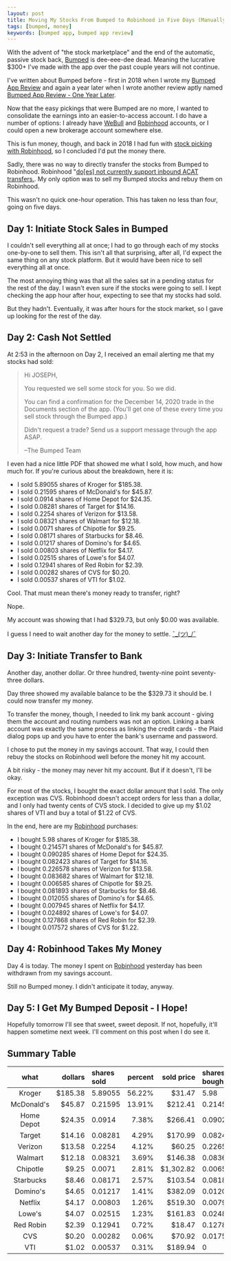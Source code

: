 ```yaml
---
layout: post
title: Moving My Stocks From Bumped to Robinhood in Five Days (Manually)
tags: [bumped, money]
keywords: [bumped app, bumped app review]
---
```


With the advent of "the stock marketplace" and the end of the automatic, passive stock back, [Bumped](https://www.joehxblog.com/bumped/) is dee-eee-dee dead. Meaning the lucrative $300+ I've made with the app over the past couple years will not continue.

I've written about Bumped before - first in 2018 when I wrote my [Bumped App Review](https://www.joehxblog.com/bumped-app-review-earn-stock-instead-of-cash-back/) and again a year later when I wrote another review aptly named [Bumped App Review - One Year Later](https://www.joehxblog.com/bumped-app-review-one-year-later/).

Now that the easy pickings that were Bumped are no more, I wanted to consolidate the earnings into an easier-to-access account. I do have a number of options: I already have [WeBull](https://www.joehxblog.com/webull/) and [Robinhood](https://www.joehxblog.com/robinhood/) accounts, or I could open a new brokerage account somewhere else.

This is fun money, though, and back in 2018 I had fun with [stock picking with Robinhood](https://www.joehxblog.com/tags/stock-picks/), so I concluded I'd put the money there.

Sadly, there was no way to directly transfer the stocks from Bumped to Robinhood. Robinhood "[do[es] not currently support inbound ACAT transfers.](https://robinhood.com/us/en/support/articles/transfer-stocks-into-your-robinhood-account/). My only option was to sell my Bumped stocks and rebuy them on Robinhood.

This wasn't no quick one-hour operation. This has taken no less than four, going on five days.

## Day 1: Initiate Stock Sales in Bumped

I couldn't sell everything all at once; I had to go through each of my stocks one-by-one to sell them. This isn't all that surprising, after all, I'd expect the same thing on any stock platform. But it would have been nice to sell everything all at once.

The most annoying thing was that all the sales sat in a pending status for the rest of the day. I wasn't even sure if the stocks were going to sell. I kept checking the app hour after hour, expecting to see that my stocks had sold.

But they hadn't. Eventually, it was after hours for the stock market, so I gave up looking for the rest of the day.

## Day 2: Cash Not Settled

At 2:53 in the afternoon on Day 2, I received an email alerting me that my stocks had sold:

> Hi JOSEPH,
>
> You requested we sell some stock for you. So we did. 
>
> You can find a confirmation for the December 14, 2020 trade in the Documents section of the app. (You'll get one of these every time you sell stock through the Bumped app.) 
>
> Didn't request a trade? Send us a support message through the app ASAP. 
>
> –The Bumped Team

I even had a nice little PDF that showed me what I sold, how much, and how much for. If you're curious about the breakdown, here it is:

* I sold 5.89055 shares of Kroger for $185.38.
* I sold 0.21595 shares of McDonald's for $45.87.
* I sold 0.0914 shares of Home Depot for $24.35.
* I sold 0.08281 shares of Target for $14.16.
* I sold 0.2254 shares of Verizon for $13.58.
* I sold 0.08321 shares of Walmart for $12.18.
* I sold 0.0071 shares of Chipotle for $9.25.
* I sold 0.08171 shares of Starbucks for $8.46.
* I sold 0.01217 shares of Domino's for $4.65.
* I sold 0.00803 shares of Netflix for $4.17.
* I sold 0.02515 shares of Lowe's for $4.07.
* I sold 0.12941 shares of Red Robin for $2.39.
* I sold 0.00282 shares of CVS for $0.20.
* I sold 0.00537 shares of VTI for $1.02.

Cool. That must mean there's money ready to transfer, right?

Nope.

My account was showing that I had $329.73, but only $0.00 was available.

I guess I need to wait another day for the money to settle. [¯\_(ツ)_/¯](https://www.amazon.com/dp/B07P3CQJK1/tag=hendrixjoseph-20)

## Day 3: Initiate Transfer to Bank

Another day, another dollar. Or three hundred, twenty-nine point seventy-three dollars.

Day three showed my available balance to be the $329.73 it should be. I could now transfer my money.

To transfer the money, though, I needed to link my bank account - giving them the account and routing numbers was not an option. Linking a bank account was exactly the same process as linking the credit cards - the Plaid dialog pops up and you have to enter the bank's username and password.

I chose to put the money in my savings account. That way, I could then rebuy the stocks on Robinhood well before the money hit my account.

A bit risky - the money may never hit my account. But if it doesn't, I'll be okay.

For most of the stocks, I bought the exact dollar amount that I sold. The only exception was CVS. Robinhood doesn't accept orders for less than a dollar, and I only had twenty cents of CVS stock. I decided to give up my $1.02 shares of VTI and buy a total of $1.22 of CVS.

In the end, here are my [Robinhood](https://www.joehxblog.com/robinhood/) purchases:

* I bought 5.98 shares of Kroger for $185.38.
* I bought 0.214571 shares of McDonald's for $45.87.
* I bought 0.090285 shares of Home Depot for $24.35.
* I bought 0.082423 shares of Target for $14.16.
* I bought 0.226578 shares of Verizon for $13.58.
* I bought 0.083682 shares of Walmart for $12.18.
* I bought 0.006585 shares of Chipotle for $9.25.
* I bought 0.081893 shares of Starbucks for $8.46.
* I bought 0.012055 shares of Domino's for $4.65.
* I bought 0.007945 shares of Netflix for $4.17.
* I bought 0.024892 shares of Lowe's for $4.07.
* I bought 0.127868 shares of Red Robin for $2.39.
* I bought 0.017572 shares of CVS for $1.22.

## Day 4: Robinhood Takes My Money

Day 4 is today. The money I spent on [Robinhood](https://www.joehxblog.com/robinhood/) yesterday has been withdrawn from my savings account.

Still no Bumped money. I didn't anticipate it today, anyway.

## Day 5: I Get My Bumped Deposit - I Hope!

Hopefully tomorrow I'll see that sweet, sweet deposit. If not, hopefully, it'll happen sometime next week. I'll comment on this post when I do see it.

## Summary Table

| what | dollars | shares sold | percent | sold price | shares bought | bought price |
| :---: | ---: | :--- | ---: | ---: | :--- | ---: |
| Kroger | $185.38 | 5.89055 | 56.22% | $31.47 | 5.98 | $31.00 |
| McDonald's | $45.87 | 0.21595 | 13.91% | $212.41 | 0.214571 | $213.78 |
| Home Depot | $24.35 | 0.0914 | 7.38% | $266.41 | 0.090285 | $269.70 |
| Target | $14.16 | 0.08281 | 4.29% | $170.99 | 0.082423 | $171.80 |
| Verizon | $13.58 | 0.2254 | 4.12% | $60.25 | 0.226578 | $59.94 |
| Walmart | $12.18 | 0.08321 | 3.69% | $146.38 | 0.083682 | $145.55 |
| Chipotle | $9.25 | 0.0071 | 2.81% | $1,302.82 | 0.006585 | $1,404.71 |
| Starbucks | $8.46 | 0.08171 | 2.57% | $103.54 | 0.081893 | $103.31 |
| Domino's | $4.65 | 0.01217 | 1.41% | $382.09 | 0.012055 | $385.73 |
| Netflix | $4.17 | 0.00803 | 1.26% | $519.30 | 0.007945 | $524.86 |
| Lowe's | $4.07 | 0.02515 | 1.23% | $161.83 | 0.024892 | $163.51 |
| Red Robin | $2.39 | 0.12941 | 0.72% | $18.47 | 0.127868 | $18.69 |
| CVS | $0.20 | 0.00282 | 0.06% | $70.92 | 0.017572 | $69.43 |
| VTI | $1.02 | 0.00537 | 0.31% | $189.94 | 0 | N/A |